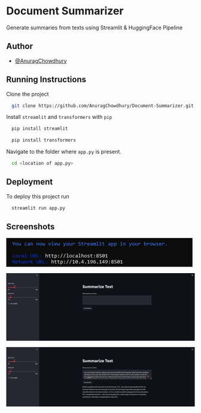 
# Document Summarizer

Generate summaries from texts using Streamlit & HuggingFace Pipeline


## Author

- [@AnuragChowdhury](https://www.github.com/AnuragChowdhury)


## Running Instructions
Clone the project
```bash
  git clone https://github.com/AnuragChowdhury/Document-Summarizer.git
  ```

Install `streamlit` and `transformers` with `pip`
```bash
  pip install streamlit
  ```
```bash
  pip install transformers
  ```
Navigate to the folder where `app.py` is present.
```bash
  cd <location of app.py>
  ```    

## Deployment

To deploy this project run

```bash
  streamlit run app.py
```


## Screenshots

![App Screenshot](https://github.com/AnuragChowdhury/Document-Summarizer/blob/main/run.png)

![App Screenshot](https://github.com/AnuragChowdhury/Document-Summarizer/blob/main/summarize.png)

![App Screenshot](https://github.com/AnuragChowdhury/Document-Summarizer/blob/main/summarize_output.png)

